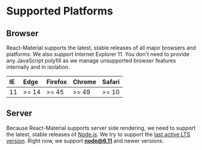 # Supported Platforms

## Browser

React-Material supports the latest, stable releases of all major browsers and platforms.
We also support Internet Explorer 11.
You don't need to provide any JavaScript polyfill as we manage unsupported browser features internally and in isolation.

| IE    | Edge   | Firefox | Chrome | Safari |
|:------|:-------|:--------|:-------|:-------|
| 11    | >= 14  | >= 45   | >= 49  | >= 10  |

## Server

Because React-Material supports server side rendering, we need to support the latest, stable releases of [Node.js](https://github.com/nodejs/node).
We try to support the [last active LTS version](https://github.com/nodejs/LTS#lts-schedule1). Right now, we support **node@6.11** and newer versions.
